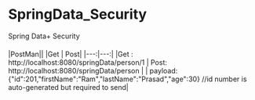 # SpringData_Security
Spring Data+ Security

####
|PostMan||
|Get | Post|
|---:|---:|
|Get :  http://localhost:8080/springData/person/1 |  Post:  http://localhost:8080/springData/person |
| payload: {"id":201,"firstName":"Ram","lastName":"Prasad","age":30} //id number is auto-generated but required to send|
